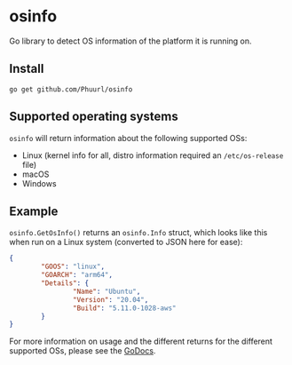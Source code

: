 # osinfo
Go library to detect OS information of the platform it is running on.

## Install
`go get github.com/Phuurl/osinfo`

## Supported operating systems
`osinfo` will return information about the following supported OSs:
 - Linux (kernel info for all, distro information required an `/etc/os-release` file)
 - macOS
 - Windows

## Example
`osinfo.GetOsInfo()` returns an `osinfo.Info` struct, which looks like this when run on a Linux system (converted to JSON here for ease):

```json
{
        "GOOS": "linux",
        "GOARCH": "arm64",
        "Details": {
                "Name": "Ubuntu",
                "Version": "20.04",
                "Build": "5.11.0-1028-aws"
        }
}
```

For more information on usage and the different returns for the different supported OSs, please see the [GoDocs](https://pkg.go.dev/github.com/Phuurl/osinfo).